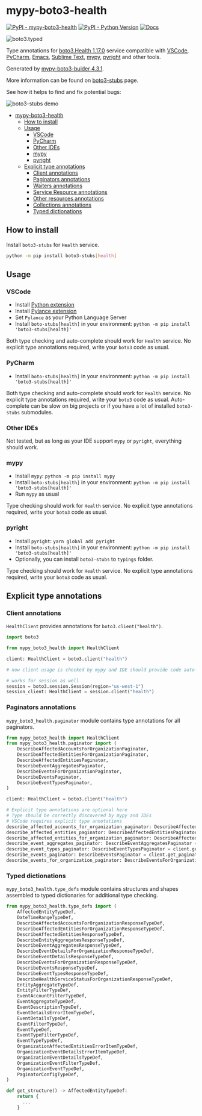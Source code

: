 # mypy-boto3-health

[![PyPI - mypy-boto3-health](https://img.shields.io/pypi/v/mypy-boto3-health.svg?color=blue)](https://pypi.org/project/mypy-boto3-health)
[![PyPI - Python Version](https://img.shields.io/pypi/pyversions/mypy-boto3-health.svg?color=blue)](https://pypi.org/project/mypy-boto3-health)
[![Docs](https://img.shields.io/readthedocs/mypy-boto3-builder.svg?color=blue)](https://mypy-boto3-builder.readthedocs.io/)

![boto3.typed](https://github.com/vemel/mypy_boto3_builder/raw/master/logo.png)

Type annotations for
[boto3.Health 1.17.0](https://boto3.amazonaws.com/v1/documentation/api/1.17.0/reference/services/health.html#Health) service
compatible with
[VSCode](https://code.visualstudio.com/),
[PyCharm](https://www.jetbrains.com/pycharm/),
[Emacs](https://www.gnu.org/software/emacs/),
[Sublime Text](https://www.sublimetext.com/),
[mypy](https://github.com/python/mypy),
[pyright](https://github.com/microsoft/pyright)
and other tools.

Generated by [mypy-boto3-buider 4.3.1](https://github.com/vemel/mypy_boto3_builder).

More information can be found on [boto3-stubs](https://pypi.org/project/boto3-stubs/) page.

See how it helps to find and fix potential bugs:

![boto3-stubs demo](https://github.com/vemel/mypy_boto3_builder/raw/master/demo.gif)

- [mypy-boto3-health](#mypy-boto3-health)
  - [How to install](#how-to-install)
  - [Usage](#usage)
    - [VSCode](#vscode)
    - [PyCharm](#pycharm)
    - [Other IDEs](#other-ides)
    - [mypy](#mypy)
    - [pyright](#pyright)
  - [Explicit type annotations](#explicit-type-annotations)
    - [Client annotations](#client-annotations)
    - [Paginators annotations](#paginators-annotations)
    - [Waiters annotations](#waiters-annotations)
    - [Service Resource annotations](#service-resource-annotations)
    - [Other resources annotations](#other-resources-annotations)
    - [Collections annotations](#collections-annotations)
    - [Typed dictionations](#typed-dictionations)

## How to install

Install `boto3-stubs` for `Health` service.

```bash
python -m pip install boto3-stubs[health]
```

## Usage

### VSCode

- Install [Python extension](https://marketplace.visualstudio.com/items?itemName=ms-python.python)
- Install [Pylance extension](https://marketplace.visualstudio.com/items?itemName=ms-python.vscode-pylance)
- Set `Pylance` as your Python Language Server
- Install `boto-stubs[health]` in your environment: `python -m pip install 'boto3-stubs[health]'`

Both type checking and auto-complete should work for `Health` service.
No explicit type annotations required, write your `boto3` code as usual.

### PyCharm

- Install `boto-stubs[health]` in your environment: `python -m pip install 'boto3-stubs[health]'`

Both type checking and auto-complete should work for `Health` service.
No explicit type annotations required, write your `boto3` code as usual.
Auto-complete can be slow on big projects or if you have a lot of installed `boto3-stubs` submodules.

### Other IDEs

Not tested, but as long as your IDE support `mypy` or `pyright`, everything should work.

### mypy

- Install `mypy`: `python -m pip install mypy`
- Install `boto-stubs[health]` in your environment: `python -m pip install 'boto3-stubs[health]'`
- Run `mypy` as usual

Type checking should work for `Health` service.
No explicit type annotations required, write your `boto3` code as usual.

### pyright

- Install `pyright`: `yarn global add pyright`
- Install `boto-stubs[health]` in your environment: `python -m pip install 'boto3-stubs[health]'`
- Optionally, you can install `boto3-stubs` to `typings` folder.

Type checking should work for `Health` service.
No explicit type annotations required, write your `boto3` code as usual.

## Explicit type annotations

### Client annotations

`HealthClient` provides annotations for `boto3.client("health")`.

```python
import boto3

from mypy_boto3_health import HealthClient

client: HealthClient = boto3.client("health")

# now client usage is checked by mypy and IDE should provide code auto-complete

# works for session as well
session = boto3.session.Session(region="us-west-1")
session_client: HealthClient = session.client("health")
```

### Paginators annotations

`mypy_boto3_health.paginator` module contains type annotations for all paginators.

```python
from mypy_boto3_health import HealthClient
from mypy_boto3_health.paginator import (
    DescribeAffectedAccountsForOrganizationPaginator,
    DescribeAffectedEntitiesForOrganizationPaginator,
    DescribeAffectedEntitiesPaginator,
    DescribeEventAggregatesPaginator,
    DescribeEventsForOrganizationPaginator,
    DescribeEventsPaginator,
    DescribeEventTypesPaginator,
)

client: HealthClient = boto3.client("health")

# Explicit type annotations are optional here
# Type should be correctly discovered by mypy and IDEs
# VSCode requires explicit type annotations
describe_affected_accounts_for_organization_paginator: DescribeAffectedAccountsForOrganizationPaginator = client.get_paginator("describe_affected_accounts_for_organization")
describe_affected_entities_paginator: DescribeAffectedEntitiesPaginator = client.get_paginator("describe_affected_entities")
describe_affected_entities_for_organization_paginator: DescribeAffectedEntitiesForOrganizationPaginator = client.get_paginator("describe_affected_entities_for_organization")
describe_event_aggregates_paginator: DescribeEventAggregatesPaginator = client.get_paginator("describe_event_aggregates")
describe_event_types_paginator: DescribeEventTypesPaginator = client.get_paginator("describe_event_types")
describe_events_paginator: DescribeEventsPaginator = client.get_paginator("describe_events")
describe_events_for_organization_paginator: DescribeEventsForOrganizationPaginator = client.get_paginator("describe_events_for_organization")
```







### Typed dictionations

`mypy_boto3_health.type_defs` module contains structures and shapes assembled
to typed dictionaries for additional type checking.

```python
from mypy_boto3_health.type_defs import (
    AffectedEntityTypeDef,
    DateTimeRangeTypeDef,
    DescribeAffectedAccountsForOrganizationResponseTypeDef,
    DescribeAffectedEntitiesForOrganizationResponseTypeDef,
    DescribeAffectedEntitiesResponseTypeDef,
    DescribeEntityAggregatesResponseTypeDef,
    DescribeEventAggregatesResponseTypeDef,
    DescribeEventDetailsForOrganizationResponseTypeDef,
    DescribeEventDetailsResponseTypeDef,
    DescribeEventsForOrganizationResponseTypeDef,
    DescribeEventsResponseTypeDef,
    DescribeEventTypesResponseTypeDef,
    DescribeHealthServiceStatusForOrganizationResponseTypeDef,
    EntityAggregateTypeDef,
    EntityFilterTypeDef,
    EventAccountFilterTypeDef,
    EventAggregateTypeDef,
    EventDescriptionTypeDef,
    EventDetailsErrorItemTypeDef,
    EventDetailsTypeDef,
    EventFilterTypeDef,
    EventTypeDef,
    EventTypeFilterTypeDef,
    EventTypeTypeDef,
    OrganizationAffectedEntitiesErrorItemTypeDef,
    OrganizationEventDetailsErrorItemTypeDef,
    OrganizationEventDetailsTypeDef,
    OrganizationEventFilterTypeDef,
    OrganizationEventTypeDef,
    PaginatorConfigTypeDef,
)

def get_structure() -> AffectedEntityTypeDef:
    return {
      ...
    }
```
